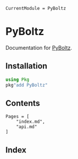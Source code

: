 ```@meta
CurrentModule = PyBoltz
```

# PyBoltz

Documentation for [PyBoltz](https://github.com/MurrellGroup/PyBoltz.jl).

## Installation

```julia
using Pkg
pkg"add PyBoltz"
```

## Contents

```@contents
Pages = [
    "index.md",
    "api.md"
]
```

## Index

```@index
```